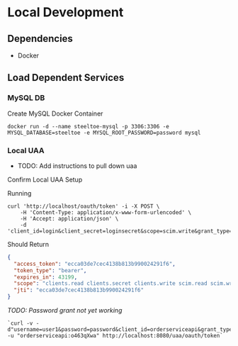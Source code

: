 # Local Development

## Dependencies

- Docker

## Load Dependent Services

### MySQL DB

Create MySQL Docker Container

`docker run -d --name steeltoe-mysql -p 3306:3306 -e MYSQL_DATABASE=steeltoe -e MYSQL_ROOT_PASSWORD=password mysql`

### Local UAA

- TODO: Add instructions to pull down uaa

Confirm Local UAA Setup

Running

```
curl 'http://localhost/oauth/token' -i -X POST \
    -H 'Content-Type: application/x-www-form-urlencoded' \
    -H 'Accept: application/json' \
    -d 'client_id=login&client_secret=loginsecret&scope=scim.write&grant_type=client_credentials&token_format=opaque'
```

Should Return

```json
{
  "access_token": "ecca03de7cec4138b813b990024291f6",
  "token_type": "bearer",
  "expires_in": 43199,
  "scope": "clients.read clients.secret clients.write scim.read scim.write",
  "jti": "ecca03de7cec4138b813b990024291f6"
}
```

<i>TODO: Password grant not yet working</i>

```
`curl -v -d"username=user1&password=password&client_id=orderserviceapi&grant_type=password" -u "orderserviceapi:o463qXwa" http://localhost:8080/uaa/oauth/token`
```
